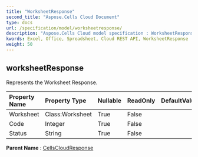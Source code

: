 ```yaml
---
title: "WorksheetResponse"
second_title: "Aspose.Cells Cloud Document"
type: docs
url: /specification/model/worksheetresponse/
description: "Aspose.Cells Cloud model specification : WorksheetResponse. Effortlessly handle Excel and other spreadsheet documents with features like opening, generating, editing, splitting, merging, comparing, and converting."
kwords: Excel, Office, Spreadsheet, Cloud REST API, WorksheetResponse
weight: 50
---
```


## **worksheetResponse**

Represents the Worksheet Response. 

| Property Name | Property Type | Nullable |  ReadOnly | DefaultValue | Description | 
| :- | :- | :- |:- |  :- | :- |
| Worksheet | Class:Worksheet | True |  False |  |  |  
| Code | Integer | True |  False |  |  |  
| Status | String | True |  False |  |  |  

**Parent Name** : [CellsCloudResponse](/specification/model/cellscloudresponse)

